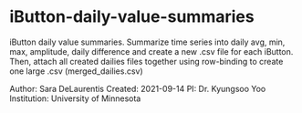 # iButton-daily-value-summaries
iButton daily value summaries. Summarize time series into daily avg, min, max, amplitude, daily difference and create a new .csv file for each iButton. Then, attach all created dailies files together using row-binding to create one large .csv (merged_dailies.csv)

Author: Sara DeLaurentis
Created: 2021-09-14
PI: Dr. Kyungsoo Yoo
Institution: University of Minnesota


